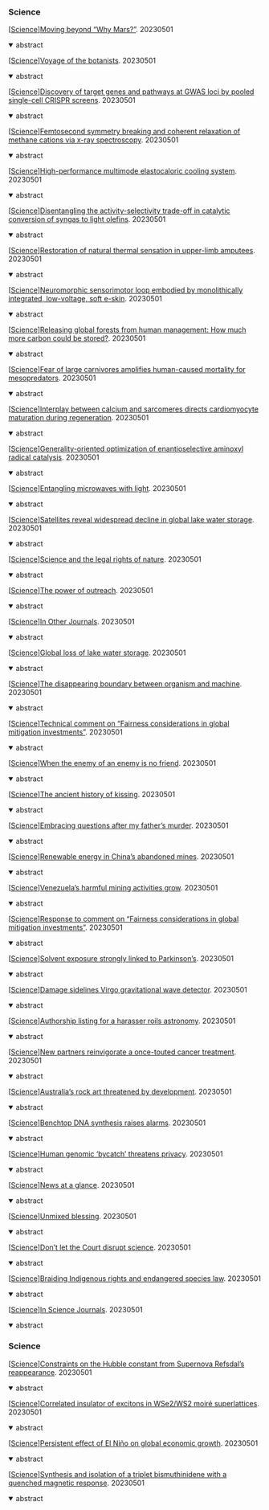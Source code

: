 
### Science


\[[Science](https://www.science.org/loi/science?af=R)\][Moving beyond “Why Mars?”](https://www.science.org/doi/abs/10.1126/science.adh7737?af=R).   20230501 <details open>
<summary>abstract</summary>

</details>


\[[Science](https://www.science.org/loi/science?af=R)\][Voyage of the botanists](https://www.science.org/doi/abs/10.1126/science.adf8933?af=R).   20230501 <details open>
<summary>abstract</summary>

</details>


\[[Science](https://www.science.org/loi/science?af=R)\][Discovery of target genes and pathways at GWAS loci by pooled single-cell CRISPR screens](https://www.science.org/doi/abs/10.1126/science.adh7699?af=R).   20230501 <details open>
<summary>abstract</summary>

</details>


\[[Science](https://www.science.org/loi/science?af=R)\][Femtosecond symmetry breaking and coherent relaxation of methane cations via x-ray spectroscopy](https://www.science.org/doi/abs/10.1126/science.adg4421?af=R).   20230501 <details open>
<summary>abstract</summary>

</details>


\[[Science](https://www.science.org/loi/science?af=R)\][High-performance multimode elastocaloric cooling system](https://www.science.org/doi/abs/10.1126/science.adg7043?af=R).   20230501 <details open>
<summary>abstract</summary>

</details>


\[[Science](https://www.science.org/loi/science?af=R)\][Disentangling the activity-selectivity trade-off in catalytic conversion of syngas to light olefins](https://www.science.org/doi/abs/10.1126/science.adg2491?af=R).   20230501 <details open>
<summary>abstract</summary>

</details>


\[[Science](https://www.science.org/loi/science?af=R)\][Restoration of natural thermal sensation in upper-limb amputees](https://www.science.org/doi/abs/10.1126/science.adf6121?af=R).   20230501 <details open>
<summary>abstract</summary>

</details>


\[[Science](https://www.science.org/loi/science?af=R)\][Neuromorphic sensorimotor loop embodied by monolithically integrated, low-voltage, soft e-skin](https://www.science.org/doi/abs/10.1126/science.ade0086?af=R).   20230501 <details open>
<summary>abstract</summary>

</details>


\[[Science](https://www.science.org/loi/science?af=R)\][Releasing global forests from human management: How much more carbon could be stored?](https://www.science.org/doi/abs/10.1126/science.add5878?af=R).   20230501 <details open>
<summary>abstract</summary>

</details>


\[[Science](https://www.science.org/loi/science?af=R)\][Fear of large carnivores amplifies human-caused mortality for mesopredators](https://www.science.org/doi/abs/10.1126/science.adf2472?af=R).   20230501 <details open>
<summary>abstract</summary>

</details>


\[[Science](https://www.science.org/loi/science?af=R)\][Interplay between calcium and sarcomeres directs cardiomyocyte maturation during regeneration](https://www.science.org/doi/abs/10.1126/science.abo6718?af=R).   20230501 <details open>
<summary>abstract</summary>

</details>


\[[Science](https://www.science.org/loi/science?af=R)\][Generality-oriented optimization of enantioselective aminoxyl radical catalysis](https://www.science.org/doi/abs/10.1126/science.adf6177?af=R).   20230501 <details open>
<summary>abstract</summary>

</details>


\[[Science](https://www.science.org/loi/science?af=R)\][Entangling microwaves with light](https://www.science.org/doi/abs/10.1126/science.adg3812?af=R).   20230501 <details open>
<summary>abstract</summary>

</details>


\[[Science](https://www.science.org/loi/science?af=R)\][Satellites reveal widespread decline in global lake water storage](https://www.science.org/doi/abs/10.1126/science.abo2812?af=R).   20230501 <details open>
<summary>abstract</summary>

</details>


\[[Science](https://www.science.org/loi/science?af=R)\][Science and the legal rights of nature](https://www.science.org/doi/abs/10.1126/science.adf4155?af=R).   20230501 <details open>
<summary>abstract</summary>

</details>


\[[Science](https://www.science.org/loi/science?af=R)\][The power of outreach](https://www.science.org/doi/abs/10.1126/science.adi7066?af=R).   20230501 <details open>
<summary>abstract</summary>

</details>


\[[Science](https://www.science.org/loi/science?af=R)\][In Other Journals](https://www.science.org/doi/abs/10.1126/science.adi7430?af=R).   20230501 <details open>
<summary>abstract</summary>

</details>


\[[Science](https://www.science.org/loi/science?af=R)\][Global loss of lake water storage](https://www.science.org/doi/abs/10.1126/science.adi0992?af=R).   20230501 <details open>
<summary>abstract</summary>

</details>


\[[Science](https://www.science.org/loi/science?af=R)\][The disappearing boundary between organism and machine](https://www.science.org/doi/abs/10.1126/science.adf0262?af=R).   20230501 <details open>
<summary>abstract</summary>

</details>


\[[Science](https://www.science.org/loi/science?af=R)\][Technical comment on “Fairness considerations in global mitigation investments”](https://www.science.org/doi/abs/10.1126/science.adg5893?af=R).   20230501 <details open>
<summary>abstract</summary>

</details>


\[[Science](https://www.science.org/loi/science?af=R)\][When the enemy of an enemy is no friend](https://www.science.org/doi/abs/10.1126/science.adh9166?af=R).   20230501 <details open>
<summary>abstract</summary>

</details>


\[[Science](https://www.science.org/loi/science?af=R)\][The ancient history of kissing](https://www.science.org/doi/abs/10.1126/science.adf0512?af=R).   20230501 <details open>
<summary>abstract</summary>

</details>


\[[Science](https://www.science.org/loi/science?af=R)\][Embracing questions after my father’s murder](https://www.science.org/doi/abs/10.1126/science.adh5157?af=R).   20230501 <details open>
<summary>abstract</summary>

</details>


\[[Science](https://www.science.org/loi/science?af=R)\][Renewable energy in China’s abandoned mines](https://www.science.org/doi/abs/10.1126/science.adi1496?af=R).   20230501 <details open>
<summary>abstract</summary>

</details>


\[[Science](https://www.science.org/loi/science?af=R)\][Venezuela’s harmful mining activities grow](https://www.science.org/doi/abs/10.1126/science.adh4314?af=R).   20230501 <details open>
<summary>abstract</summary>

</details>


\[[Science](https://www.science.org/loi/science?af=R)\][Response to comment on “Fairness considerations in global mitigation investments”](https://www.science.org/doi/abs/10.1126/science.adh1463?af=R).   20230501 <details open>
<summary>abstract</summary>

</details>


\[[Science](https://www.science.org/loi/science?af=R)\][Solvent exposure strongly linked to Parkinson’s](https://www.science.org/doi/abs/10.1126/science.adi7660?af=R).   20230501 <details open>
<summary>abstract</summary>

</details>


\[[Science](https://www.science.org/loi/science?af=R)\][Damage sidelines Virgo gravitational wave detector](https://www.science.org/doi/abs/10.1126/science.adi7659?af=R).   20230501 <details open>
<summary>abstract</summary>

</details>


\[[Science](https://www.science.org/loi/science?af=R)\][Authorship listing for a harasser roils astronomy](https://www.science.org/doi/abs/10.1126/science.adi7658?af=R).   20230501 <details open>
<summary>abstract</summary>

</details>


\[[Science](https://www.science.org/loi/science?af=R)\][New partners reinvigorate a once-touted cancer treatment](https://www.science.org/doi/abs/10.1126/science.adi7657?af=R).   20230501 <details open>
<summary>abstract</summary>

</details>


\[[Science](https://www.science.org/loi/science?af=R)\][Australia’s rock art threatened by development](https://www.science.org/doi/abs/10.1126/science.adi7655?af=R).   20230501 <details open>
<summary>abstract</summary>

</details>


\[[Science](https://www.science.org/loi/science?af=R)\][Benchtop DNA synthesis raises alarms](https://www.science.org/doi/abs/10.1126/science.adi7654?af=R).   20230501 <details open>
<summary>abstract</summary>

</details>


\[[Science](https://www.science.org/loi/science?af=R)\][Human genomic ‘bycatch’ threatens privacy](https://www.science.org/doi/abs/10.1126/science.adi7653?af=R).   20230501 <details open>
<summary>abstract</summary>

</details>


\[[Science](https://www.science.org/loi/science?af=R)\][News at a glance](https://www.science.org/doi/abs/10.1126/science.adi7652?af=R).   20230501 <details open>
<summary>abstract</summary>

</details>


\[[Science](https://www.science.org/loi/science?af=R)\][Unmixed blessing](https://www.science.org/doi/abs/10.1126/science.adi7427?af=R).   20230501 <details open>
<summary>abstract</summary>

</details>


\[[Science](https://www.science.org/loi/science?af=R)\][Don’t let the Court disrupt science](https://www.science.org/doi/abs/10.1126/science.adi7054?af=R).   20230501 <details open>
<summary>abstract</summary>

</details>


\[[Science](https://www.science.org/loi/science?af=R)\][Braiding Indigenous rights and endangered species law](https://www.science.org/doi/abs/10.1126/science.adg9830?af=R).   20230501 <details open>
<summary>abstract</summary>

</details>


\[[Science](https://www.science.org/loi/science?af=R)\][In Science Journals](https://www.science.org/doi/abs/10.1126/science.adi7431?af=R).   20230501 <details open>
<summary>abstract</summary>

</details>


### Science


\[[Science](https://www.science.org/?af=R)\][Constraints on the Hubble constant from Supernova Refsdal’s reappearance](https://www.science.org/doi/abs/10.1126/science.abh1322?af=R).   20230501 <details open>
<summary>abstract</summary>

</details>


\[[Science](https://www.science.org/?af=R)\][Correlated insulator of excitons in WSe2/WS2 moiré superlattices](https://www.science.org/doi/abs/10.1126/science.add5574?af=R).   20230501 <details open>
<summary>abstract</summary>

</details>


\[[Science](https://www.science.org/?af=R)\][Persistent effect of El Niño on global economic growth](https://www.science.org/doi/abs/10.1126/science.adf2983?af=R).   20230501 <details open>
<summary>abstract</summary>

</details>


\[[Science](https://www.science.org/?af=R)\][Synthesis and isolation of a triplet bismuthinidene with a quenched magnetic response](https://www.science.org/doi/abs/10.1126/science.adg2833?af=R).   20230501 <details open>
<summary>abstract</summary>

</details>


